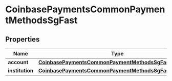 
# CoinbasePaymentsCommonPaymentMethodsSgFast

## Properties
Name | Type | Description | Notes
------------ | ------------- | ------------- | -------------
**account** | [**CoinbasePaymentsCommonPaymentMethodsSgFastAccount**](CoinbasePaymentsCommonPaymentMethodsSgFastAccount.md) |  |  [optional]
**institution** | [**CoinbasePaymentsCommonPaymentMethodsSgFastInstitution**](CoinbasePaymentsCommonPaymentMethodsSgFastInstitution.md) |  |  [optional]



